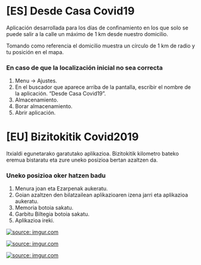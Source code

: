 # [ES] Desde Casa Covid19
Aplicación desarrollada para los días de confinamiento en los que solo se puede salir a la calle un máximo de 1 km desde nuestro domicilio. 

Tomando como referencia el domicilio muestra un círculo de 1 km de radio y tu posición en el mapa.

### En caso de que la localización inicial no sea correcta 

1. Menu -> Ajustes.
1. En el buscador que aparece arriba de la pantalla, escribir el nombre de la aplicación. “Desde Casa Covid19”.
1. Almacenamiento.
1. Borar almacenamiento.
1. Abrir aplicación.

# [EU] Bizitokitik Covid2019
Itxialdi egunetarako garatutako aplikazioa. Bizitokitik kilometro bateko eremua bistaratu eta zure uneko posizioa bertan azaltzen da.

### Uneko posizioa oker hatzen badu

1. Menura joan eta Ezarpenak aukeratu.
1. Goian azaltzen den bilatzailean aplikazioaren izena jarri eta aplikazioa aukeratu.
1. Memoria botoia sakatu.
1. Garbitu Biltegia botoia sakatu.
1. Aplikazioa ireki.

<a href="https://imgur.com/n2qeSfE"><img src="https://i.imgur.com/n2qeSfEm.png" title="source: imgur.com" /></a>

<a href="https://imgur.com/bKFL56m"><img src="https://i.imgur.com/bKFL56mm.png" title="source: imgur.com" /></a>

<a href="https://imgur.com/7aQMHYE"><img src="https://i.imgur.com/7aQMHYEm.png" title="source: imgur.com" /></a>


